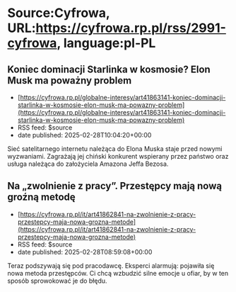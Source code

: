 # Source:Cyfrowa, URL:https://cyfrowa.rp.pl/rss/2991-cyfrowa, language:pl-PL

## Koniec dominacji Starlinka w kosmosie? Elon Musk ma poważny problem
 - [https://cyfrowa.rp.pl/globalne-interesy/art41863141-koniec-dominacji-starlinka-w-kosmosie-elon-musk-ma-powazny-problem](https://cyfrowa.rp.pl/globalne-interesy/art41863141-koniec-dominacji-starlinka-w-kosmosie-elon-musk-ma-powazny-problem)
 - RSS feed: $source
 - date published: 2025-02-28T10:04:20+00:00

Sieć satelitarnego internetu należąca do Elona Muska staje przed nowymi wyzwaniami. Zagrażają jej chiński konkurent wspierany przez państwo oraz usługa należąca do założyciela Amazona Jeffa Bezosa.

## Na „zwolnienie z pracy”. Przestępcy mają nową groźną metodę
 - [https://cyfrowa.rp.pl/it/art41862841-na-zwolnienie-z-pracy-przestepcy-maja-nowa-grozna-metode](https://cyfrowa.rp.pl/it/art41862841-na-zwolnienie-z-pracy-przestepcy-maja-nowa-grozna-metode)
 - RSS feed: $source
 - date published: 2025-02-28T08:59:08+00:00

Teraz podszywają się pod pracodawcę. Eksperci alarmują: pojawiła się nowa metoda przestępców. Ci chcą wzbudzić silne emocje u ofiar, by w ten sposób sprowokować je do błędu.

